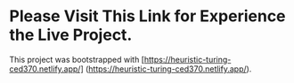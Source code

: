 # Please Visit This Link for Experience the Live Project.

This project was bootstrapped with [https://heuristic-turing-ced370.netlify.app/] (https://heuristic-turing-ced370.netlify.app/).